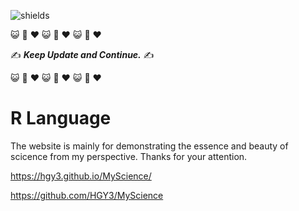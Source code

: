 ![shields](https://img.shields.io/badge/Docs-Updating-red)

:smiley_cat: :dash: :heart: :smiley_cat: :dash: :heart: :smiley_cat: :dash: :heart:

:writing_hand: ***Keep Update and Continue.*** :writing_hand:

:smiley_cat: :dash: :heart: :smiley_cat: :dash: :heart: :smiley_cat: :dash: :heart:

# R Language

The website is mainly for demonstrating the essence and beauty of scicence from my perspective. Thanks for your attention.

https://hgy3.github.io/MyScience/

https://github.com/HGY3/MyScience

